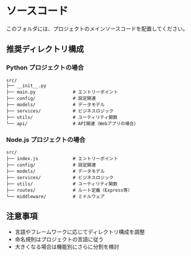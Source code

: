 # ソースコード

このフォルダには、プロジェクトのメインソースコードを配置してください。

## 推奨ディレクトリ構成

### Python プロジェクトの場合
```
src/
├── __init__.py
├── main.py              # エントリーポイント
├── config/              # 設定関連
├── models/              # データモデル
├── services/            # ビジネスロジック
├── utils/               # ユーティリティ関数
└── api/                 # API関連（Webアプリの場合）
```

### Node.js プロジェクトの場合
```
src/
├── index.js             # エントリーポイント
├── config/              # 設定関連
├── models/              # データモデル
├── services/            # ビジネスロジック
├── utils/               # ユーティリティ関数
├── routes/              # ルート定義（Express等）
└── middleware/          # ミドルウェア
```

## 注意事項

- 言語やフレームワークに応じてディレクトリ構成を調整
- 命名規則はプロジェクトの言語に従う
- 大きくなる場合は機能別にさらに分割を検討